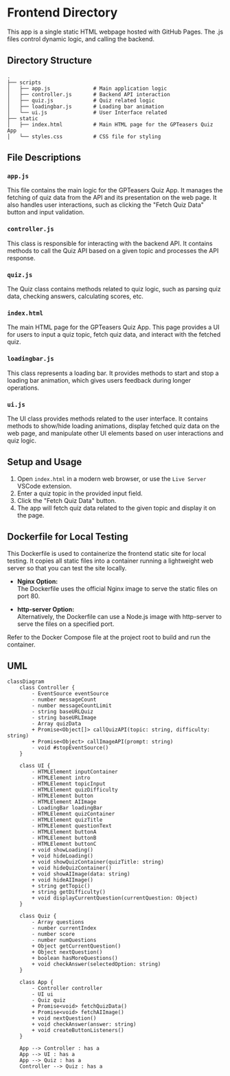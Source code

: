 # Frontend Directory

This app is a single static HTML webpage hosted with GitHub Pages.
The .js files control dynamic logic, and calling the backend.

## Directory Structure

```
.
├── scripts
│   ├── app.js              # Main application logic
│   ├── controller.js       # Backend API interaction
│   ├── quiz.js             # Quiz related logic
│   ├── loadingbar.js       # Loading bar animation
│   └── ui.js               # User Interface related
├── static
│   ├── index.html          # Main HTML page for the GPTeasers Quiz App
│   └── styles.css          # CSS file for styling
```

## File Descriptions

### `app.js`

This file contains the main logic for the GPTeasers Quiz App. 
It manages the fetching of quiz data from the API and its presentation on the web page. 
It also handles user interactions, such as clicking the "Fetch Quiz Data" button and input validation.

### `controller.js`

This class is responsible for interacting with the backend API. 
It contains methods to call the Quiz API based on a given topic and processes the API response.

### `quiz.js`

The Quiz class contains methods related to quiz logic, 
such as parsing quiz data, checking answers, calculating scores, etc.

### `index.html`

The main HTML page for the GPTeasers Quiz App. 
This page provides a UI for users to input a quiz topic, fetch quiz data, and interact with the fetched quiz.

### `loadingbar.js`

This class represents a loading bar. 
It provides methods to start and stop a loading bar animation, which gives users feedback during longer operations.

### `ui.js`

The UI class provides methods related to the user interface. 
It contains methods to show/hide loading animations, 
display fetched quiz data on the web page, and manipulate other UI elements based on user interactions and quiz logic.

## Setup and Usage

1. Open `index.html` in a modern web browser, or use the `Live Server` VSCode extension.
2. Enter a quiz topic in the provided input field.
3. Click the "Fetch Quiz Data" button.
4. The app will fetch quiz data related to the given topic and display it on the page.

## Dockerfile for Local Testing

This Dockerfile is used to containerize the frontend static site for local testing.
It copies all static files into a container running a lightweight web server so that you can test the site locally.

- **Nginx Option:**  
  The Dockerfile uses the official Nginx image to serve the static files on port 80.

- **http-server Option:**  
  Alternatively, the Dockerfile can use a Node.js image with http-server to serve the files on a specified port.

Refer to the Docker Compose file at the project root to build and run the container.

## UML

```mermaid
classDiagram
    class Controller {
        - EventSource eventSource
        - number messageCount
        - number messageCountLimit
        - string baseURLQuiz
        - string baseURLImage
        - Array quizData
        + Promise<Object[]> callQuizAPI(topic: string, difficulty: string)
        + Promise<Object> callImageAPI(prompt: string)
        - void #stopEventSource()
    }

    class UI {
        - HTMLElement inputContainer
        - HTMLElement intro
        - HTMLElement topicInput
        - HTMLElement quizDifficulty
        - HTMLElement button
        - HTMLElement AIImage
        - LoadingBar loadingBar
        - HTMLElement quizContainer
        - HTMLElement quizTitle
        - HTMLElement questionText
        - HTMLElement buttonA
        - HTMLElement buttonB
        - HTMLElement buttonC
        + void showLoading()
        + void hideLoading()
        + void showQuizContainer(quizTitle: string)
        + void hideQuizContainer()
        + void showAIImage(data: string)
        + void hideAIImage()
        + string getTopic()
        + string getDifficulty()
        + void displayCurrentQuestion(currentQuestion: Object)
    }

    class Quiz {
        - Array questions
        - number currentIndex
        - number score
        - number numQuestions
        + Object getCurrentQuestion()
        + Object nextQuestion()
        + boolean hasMoreQuestions()
        + void checkAnswer(selectedOption: string)
    }

    class App {
        - Controller controller
        - UI ui
        - Quiz quiz
        + Promise<void> fetchQuizData()
        + Promise<void> fetchAIImage()
        + void nextQuestion()
        + void checkAnswer(answer: string)
        + void createButtonListeners()
    }

    App --> Controller : has a
    App --> UI : has a
    App --> Quiz : has a
    Controller --> Quiz : has a
```
